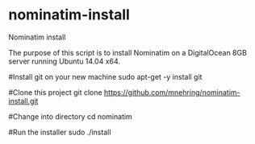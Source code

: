 # nominatim-install
Nominatim install

The purpose of this script is to install Nominatim on a DigitalOcean 8GB server running Ubuntu 14.04 x64.

#Install git on your new machine
sudo apt-get -y install git

#Clone this project
git clone https://github.com/mnehring/nominatim-install.git

#Change into directory
cd nominatim

#Run the installer
sudo ./install
